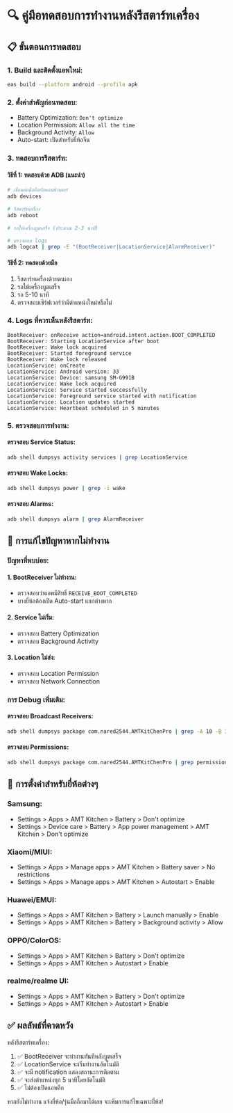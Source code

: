 # 🔍 คู่มือทดสอบการทำงานหลังรีสตาร์ทเครื่อง

## 📋 **ขั้นตอนการทดสอบ**

### **1. Build และติดตั้งแอพใหม่:**
```bash
eas build --platform android --profile apk
```

### **2. ตั้งค่าสำคัญก่อนทดสอบ:**
- Battery Optimization: `Don't optimize`
- Location Permission: `Allow all the time`
- Background Activity: `Allow`
- Auto-start: เปิดสำหรับยี่ห้อจีน

### **3. ทดสอบการรีสตาร์ท:**

#### **วิธีที่ 1: ทดสอบด้วย ADB (แนะนำ)**
```bash
# เชื่อมต่อมือถือกับคอมพิวเตอร์
adb devices

# รีสตาร์ทเครื่อง
adb reboot

# รอให้เครื่องบูตเสร็จ (ประมาณ 2-3 นาที)

# ตรวจสอบ logs
adb logcat | grep -E "(BootReceiver|LocationService|AlarmReceiver)"
```

#### **วิธีที่ 2: ทดสอบด้วยมือ**
1. รีสตาร์ทเครื่องด้วยตนเอง
2. รอให้เครื่องบูตเสร็จ
3. รอ 5-10 นาที
4. ตรวจสอบเซิร์ฟเวอร์ว่ามีตำแหน่งใหม่หรือไม่

### **4. Logs ที่ควรเห็นหลังรีสตาร์ท:**

```
BootReceiver: onReceive action=android.intent.action.BOOT_COMPLETED
BootReceiver: Starting LocationService after boot
BootReceiver: Wake lock acquired
BootReceiver: Started foreground service
BootReceiver: Wake lock released
LocationService: onCreate
LocationService: Android version: 33
LocationService: Device: samsung SM-G991B
LocationService: Wake lock acquired
LocationService: Service started successfully
LocationService: Foreground service started with notification
LocationService: Location updates started
LocationService: Heartbeat scheduled in 5 minutes
```

### **5. ตรวจสอบการทำงาน:**

#### **ตรวจสอบ Service Status:**
```bash
adb shell dumpsys activity services | grep LocationService
```

#### **ตรวจสอบ Wake Locks:**
```bash
adb shell dumpsys power | grep -i wake
```

#### **ตรวจสอบ Alarms:**
```bash
adb shell dumpsys alarm | grep AlarmReceiver
```

## 🚨 **การแก้ไขปัญหาหากไม่ทำงาน**

### **ปัญหาที่พบบ่อย:**

#### **1. BootReceiver ไม่ทำงาน:**
- ตรวจสอบว่าแอพมีสิทธิ์ `RECEIVE_BOOT_COMPLETED`
- บางยี่ห้อต้องเปิด Auto-start แยกต่างหาก

#### **2. Service ไม่เริ่ม:**
- ตรวจสอบ Battery Optimization
- ตรวจสอบ Background Activity

#### **3. Location ไม่ส่ง:**
- ตรวจสอบ Location Permission
- ตรวจสอบ Network Connection

### **การ Debug เพิ่มเติม:**

#### **ตรวจสอบ Broadcast Receivers:**
```bash
adb shell dumpsys package com.nared2544.AMTKitChenPro | grep -A 10 -B 10 receiver
```

#### **ตรวจสอบ Permissions:**
```bash
adb shell dumpsys package com.nared2544.AMTKitChenPro | grep permission
```

## 📱 **การตั้งค่าสำหรับยี่ห้อต่างๆ**

### **Samsung:**
- Settings > Apps > AMT Kitchen > Battery > Don't optimize
- Settings > Device care > Battery > App power management > AMT Kitchen > Don't optimize

### **Xiaomi/MIUI:**
- Settings > Apps > Manage apps > AMT Kitchen > Battery saver > No restrictions
- Settings > Apps > Manage apps > AMT Kitchen > Autostart > Enable

### **Huawei/EMUI:**
- Settings > Apps > AMT Kitchen > Battery > Launch manually > Enable
- Settings > Apps > AMT Kitchen > Battery > Background activity > Allow

### **OPPO/ColorOS:**
- Settings > Apps > AMT Kitchen > Battery > Don't optimize
- Settings > Apps > AMT Kitchen > Autostart > Enable

### **realme/realme UI:**
- Settings > Apps > AMT Kitchen > Battery > Don't optimize
- Settings > Apps > AMT Kitchen > Autostart > Enable

## ✅ **ผลลัพธ์ที่คาดหวัง**

หลังรีสตาร์ทเครื่อง:
1. ✅ BootReceiver จะทำงานทันทีหลังบูตเสร็จ
2. ✅ LocationService จะเริ่มทำงานอัตโนมัติ
3. ✅ จะมี notification แสดงสถานะการติดตาม
4. ✅ จะส่งตำแหน่งทุก 5 นาทีโดยอัตโนมัติ
5. ✅ ไม่ต้องเปิดแอพอีก

หากยังไม่ทำงาน แจ้งยี่ห้อ/รุ่นมือถือมาได้เลย จะเพิ่มการแก้ไขเฉพาะยี่ห้อ!
